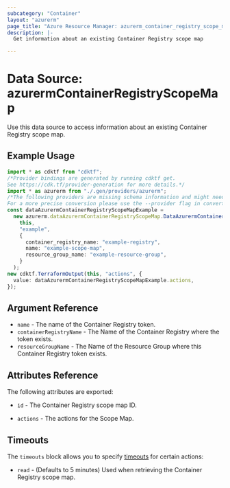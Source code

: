 ```yaml
---
subcategory: "Container"
layout: "azurerm"
page_title: "Azure Resource Manager: azurerm_container_registry_scope_map"
description: |-
  Get information about an existing Container Registry scope map

---
```


# Data Source: azurermContainerRegistryScopeMap

Use this data source to access information about an existing Container Registry scope map.

## Example Usage

```typescript
import * as cdktf from "cdktf";
/*Provider bindings are generated by running cdktf get.
See https://cdk.tf/provider-generation for more details.*/
import * as azurerm from "./.gen/providers/azurerm";
/*The following providers are missing schema information and might need manual adjustments to synthesize correctly: azurerm.
For a more precise conversion please use the --provider flag in convert.*/
const dataAzurermContainerRegistryScopeMapExample =
  new azurerm.dataAzurermContainerRegistryScopeMap.DataAzurermContainerRegistryScopeMap(
    this,
    "example",
    {
      container_registry_name: "example-registry",
      name: "example-scope-map",
      resource_group_name: "example-resource-group",
    }
  );
new cdktf.TerraformOutput(this, "actions", {
  value: dataAzurermContainerRegistryScopeMapExample.actions,
});

```

## Argument Reference

* `name` - The name of the Container Registry token.
* `containerRegistryName` - The Name of the Container Registry where the token exists.
* `resourceGroupName` - The Name of the Resource Group where this Container Registry token exists.

## Attributes Reference

The following attributes are exported:

*   `id` - The Container Registry scope map ID.

*   `actions` - The actions for the Scope Map.

## Timeouts

The `timeouts` block allows you to specify [timeouts](https://www.terraform.io/language/resources/syntax#operation-timeouts) for certain actions:

* `read` - (Defaults to 5 minutes) Used when retrieving the Container Registry scope map.
